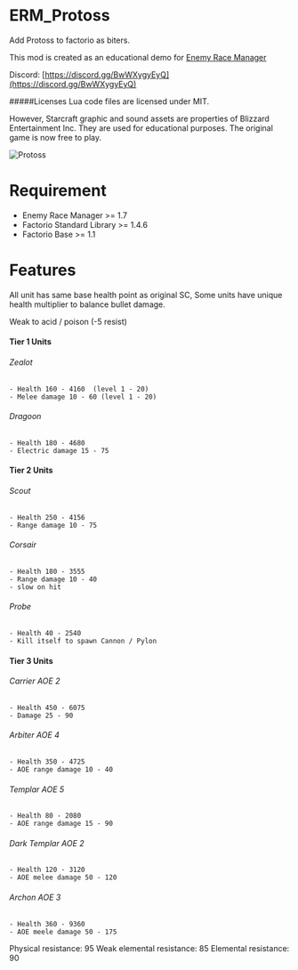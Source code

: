 # ERM_Protoss
Add Protoss to factorio as biters.

This mod is created as an educational demo for [Enemy Race Manager](https://mods.factorio.com/mod/enemyracemanager)

Discord:  [https://discord.gg/BwWXygyEyQ](https://discord.gg/BwWXygyEyQ)

#####Licenses
Lua code files are licensed under MIT.

However, Starcraft graphic and sound assets are properties of Blizzard Entertainment Inc.  They are used for educational purposes. The original game is now free to play.


![Protoss](https://mods-data.factorio.com/assets/01f1d66653ee245f5abe8d5bacf6d359bb6e9c97.png "Protoss")


# Requirement
* Enemy Race Manager >= 1.7
* Factorio Standard Library >= 1.4.6
* Factorio Base >= 1.1

# Features
All unit has same base health point as original SC, Some units have unique health multiplier to balance bullet damage.

Weak to acid / poison (-5 resist)

#### Tier 1 Units
###### Zealot
    - Health 160 - 4160  (level 1 - 20)
    - Melee damage 10 - 60 (level 1 - 20)
###### Dragoon
    - Health 180 - 4680
    - Electric damage 15 - 75


#### Tier 2 Units
###### Scout
    - Health 250 - 4156
    - Range damage 10 - 75

###### Corsair
    - Health 180 - 3555
    - Range damage 10 - 40   
    - slow on hit

###### Probe
    - Health 40 - 2540
    - Kill itself to spawn Cannon / Pylon


#### Tier 3 Units
###### Carrier AOE 2
    - Health 450 - 6075
    - Damage 25 - 90

###### Arbiter AOE 4
    - Health 350 - 4725
    - AOE range damage 10 - 40

###### Templar AOE 5
    - Health 80 - 2080
    - AOE range damage 15 - 90

###### Dark Templar AOE 2
    - Health 120 - 3120
    - AOE melee damage 50 - 120

###### Archon AOE 3
    - Health 360 - 9360
    - AOE meele damage 50 - 175

Physical resistance: 95
Weak elemental resistance: 85
Elemental resistance: 90